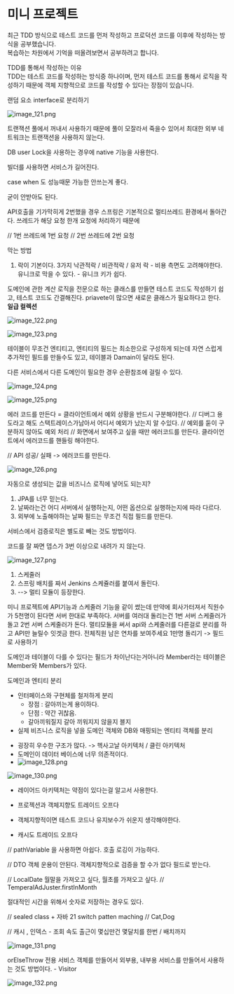 # 미니 프로젝트  
  
최근 TDD 방식으로 테스트 코드를 먼저 작성하고 프로덕션 코드를 이후에 작성하는 방식을 공부했습니다.  
복습하는 차원에서 기억을 떠올려보면서 공부하려고 합니다.  
  
TDD를 통해서 작성하는 이유  
TDD는 테스트 코드를 작성하는 방식중 하나이며, 먼저 테스트 코드를 통해서 로직을 작성하기 때문에 
객체 지향적으로 코드를 작성할 수 있다는 장점이 있습니다.  
  


랜덤 요소 interface로 분리하기
  

![image_121.png](image_121.png)

트랜잭션 풀에서 꺼내서 사용하기 때문에 풀이 모잘라서 죽을수 있어서 최대한 외부 네트워크는 트랜잭션을 사용하지 않는다.

DB user Lock을 사용하는 경우에 native 기능을 사용한다.

빌더를 사용하면 서비스가 길어진다.

case when 도 성능때문 가능한 안쓰는게 좋다.

굳이 안받아도 된다.


API호출을 기가막히게 2번했을 경우
스프링은 기본적으로 멀티쓰레드 환경에서 돌아간다.
쓰레드가 해당 요청 한개 요청에 처리하기 때문에

// 1번 쓰레드에 1번 요청
// 2번 쓰레드에 2번 요청

막는 방법
1. 락이 기본이다. 3가지
낙관적락 / 비관적락 / 유저 락 - 비용 측면도 고려해야한다.
유니크로 막을 수 있다. - 유니크 키가 쉽다.
  
도메인에 관한 계산 로직을 전문으로 하는 클래스를 만들면
테스트 코드도 작성하기 쉽고, 테스트 코드도 간결해진다.
priavete이 많으면 새로운 클래스가 필요하다고 한다. **일급 컬렉션**

![image_122.png](image_122.png)  
  
![image_123.png](image_123.png)
  
테이블이 무조건 엔티티고, 엔티티의 필드는 최소한으로 구성하게 되는데 
자연 스럽게 추가적인 필드를 만들수도 있고, 테이블과 Damain이 달라도 된다.

다른 서비스에서 다른 도메인이 필요한 경우
순환참조에 걸릴 수 있다.  
  
![image_124.png](image_124.png)  
  
![image_125.png](image_125.png)

에러 코드를 만든다 = 클라이언트에서 예외 상황을 반드시 구분해야한다.
// 디버그 용도라고 해도 스택트레이스가남아서 어디서 예외가 났는지 알 수있다.
// 예외를 둗이 구분하지 않아도 예외 처리
// 화면에서 보여주고 싶을 때만 에러코드를 만든다. 클라이언트에서 에러코드를 핸들링 해야한다.

// API 성공/ 실패 -> 에러코드를 만든다.  
  
![image_126.png](image_126.png)

자동으로 생성되는 값을 비즈니스 로직에 넣어도 되는지?
1. JPA를 너무 믿는다.
2. 날짜라는건 어디 서버에서 실행하는지, 어떤 옵션으로 실행하는지에 따라 다르다.
3. 외부에 노출해야하는 날짜 필드는 무조건 직접 필드를 만든다.


서비스에서 검증로직은 별도로 빼는 것도 방법이다.

코드를 잘 짜면 뎁스가 3번 이상으로 내려가 지 않는다.  
  
![image_127.png](image_127.png)  
  
1. 스케줄러
2. 스프링 배치를 짜서 Jenkins 스케쥴러를 붙여서 돌린다.
3. --> 멀티 모듈이 등장한다.

미니 프로젝트에 API기능과 스케줄러 기능을 같이 썼는데
만약에 회사가터져서 직원수가 5천명이 된다면
서버 한대로 부족하다.
서버를 여러대 돌리는건 1번 서버 스케줄러가 돌고 2번 서버 스케줄러가 돈다.
멀티모듈을 써서 api와 스케줄러를 다른걸로 분리를 하고 API만 늘릴수 잇겟금 한다.
전체직원 남은 연차를 보여주세요 1만명 돌리기 -> 필드로 사용하기
  
도메인과 테이블이 다를 수 있다는 필드가 차이난다는거아니라
Member라는 테이블은 Member와 Members가 있다.  
  
도메인과 엔티티 분리
- 인터페이스와 구현체를 철저하게 분리
  - 장점 : 갈아끼는게 용이하다.
  - 단점 : 약간 귀찮음.
  - 갈아끼워질지 갈아 끼워지지 않을지 블지
- 실제 비즈니스 로직을 넣을 도메인 객체와 DB와 매핑되는 엔티티 객체를 분리
+ 굉장히 우수한 구조가 많다. -> 헥사고날 아키텍처 / 클린 아키텍처
+ 도메인이 데이터 베이스에 너무 의존적이다.
+ ![image_128.png](image_128.png)  
  
![image_130.png](image_130.png) 
  
+ 레이어드 아키텍처는 약점이 있다는걸 알고서 사용한다.
  
+ 프로젝션과 객체지향도 트레이드 오프다
+ 객체지향적이면 테스트 코드나 유지보수가 쉬운지 생각해야한다.
  
+ 캐시도 트레이드 오프다  

// pathVariable 을 사용하면 아쉽다. 호출 로깅이 가능하다.

// DTO 객체 운용이 안된다. 객체지향적으로 검증을 할 수가 없다 필드로 받는다.

// LocalDate 월말을 가져오고 싶다, 월초를 가져오고 싶다.
// TemperalAdJuster.firstInMonth

절대적인 시간을 위해서 숫자로 저장하는 경우도 있다.
  
// sealed class + 자바 21 switch patten maching
// Cat,Dog  
  
// 캐시 , 인덱스 - 조회 속도 출근이 몇십만건 몇달치를 한번 / 배치까지  

![image_131.png](image_131.png)
  
orElseThrow 전용 서비스 객체를 만들어서 외부용, 내부용 서비스를 만들어서 사용하는 것도 방법이다. - Visitor  
  
![image_132.png](image_132.png)  
  
